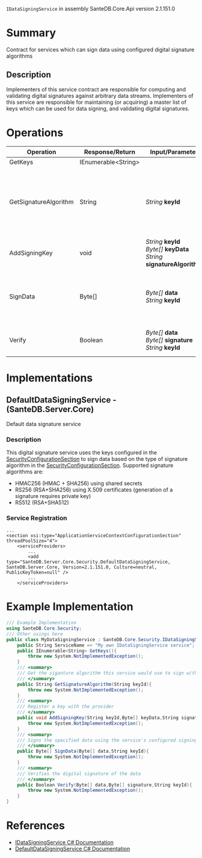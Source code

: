 `IDataSigningService` in assembly SanteDB.Core.Api version 2.1.151.0

# Summary
Contract for services which can sign data using configured digital signature algorithms

## Description
Implementers of this service contract are responsible for computing and validating
            digital signatures against arbitrary data streams. Implementers of this service are responsible for 
            maintaining (or acquiring) a master list of keys which can be used for data signing, and validating 
            digital signatures.

# Operations

|Operation|Response/Return|Input/Parameter|Description|
|-|-|-|-|
|GetKeys|IEnumerable&lt;String>||TODO|
|GetSignatureAlgorithm|String|*String* **keyId**|Get the siganture algorithm this service would use to sign w/the specified key|
|AddSigningKey|void|*String* **keyId**<br/>*Byte[]* **keyData**<br/>*String* **signatureAlgorithm**|Register a key with the provider|
|SignData|Byte[]|*Byte[]* **data**<br/>*String* **keyId**|Signs the specified data using the service's configured signing key|
|Verify|Boolean|*Byte[]* **data**<br/>*Byte[]* **signature**<br/>*String* **keyId**|Verifies the digital signature of the data|

# Implementations


## DefaultDataSigningService - (SanteDB.Server.Core)
Default data signature service
### Description
This digital signature service uses the keys configured in the [SecurityConfigurationSection](http://santesuite.org/assets/doc/net/html/T_SanteDB_Server_Core_Configuration_SecurityConfigurationSection.htm)
            to sign data based on the type of signature algorithm in the [SecurityConfigurationSection](http://santesuite.org/assets/doc/net/html/T_SanteDB_Server_Core_Configuration_SecurityConfigurationSection.htm). Supported signature 
            algorithms are:

* HMAC256 (HMAC + SHA256) using shared secrets
* RS256 (RSA+SHA256) using X.509 certificates (generation of a signature requires private key)
* RS512 (RSA+SHA512)

### Service Registration
```markup
...
<section xsi:type="ApplicationServiceContextConfigurationSection" threadPoolSize="4">
	<serviceProviders>
		...
		<add type="SanteDB.Server.Core.Security.DefaultDataSigningService, SanteDB.Server.Core, Version=2.1.151.0, Culture=neutral, PublicKeyToken=null" />
		...
	</serviceProviders>
```
# Example Implementation
```csharp
/// Example Implementation
using SanteDB.Core.Security;
/// Other usings here
public class MyDataSigningService : SanteDB.Core.Security.IDataSigningService { 
	public String ServiceName => "My own IDataSigningService service";
	public IEnumerable<String> GetKeys(){
		throw new System.NotImplementedException();
	}
	/// <summary>
	/// Get the siganture algorithm this service would use to sign w/the specified key
	/// </summary>
	public String GetSignatureAlgorithm(String keyId){
		throw new System.NotImplementedException();
	}
	/// <summary>
	/// Register a key with the provider
	/// </summary>
	public void AddSigningKey(String keyId,Byte[] keyData,String signatureAlgorithm){
		throw new System.NotImplementedException();
	}
	/// <summary>
	/// Signs the specified data using the service's configured signing key
	/// </summary>
	public Byte[] SignData(Byte[] data,String keyId){
		throw new System.NotImplementedException();
	}
	/// <summary>
	/// Verifies the digital signature of the data
	/// </summary>
	public Boolean Verify(Byte[] data,Byte[] signature,String keyId){
		throw new System.NotImplementedException();
	}
}
```

# References

* [IDataSigningService C# Documentation](http://santesuite.org/assets/doc/net/html/T_SanteDB_Core_Security_IDataSigningService.htm)
* [DefaultDataSigningService C# Documentation](http://santesuite.org/assets/doc/net/html/T_SanteDB_Server_Core_Security_DefaultDataSigningService.htm)
